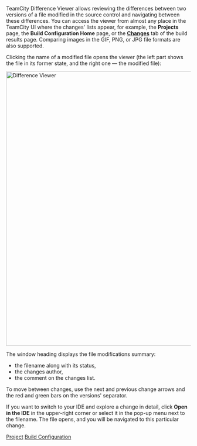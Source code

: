 [//]: # (title: Difference Viewer)
[//]: # (auxiliary-id: Difference Viewer)

TeamCity Difference Viewer allows reviewing the differences between two versions of a file modified in the source control and navigating between these differences. You can access the viewer from almost any place in the TeamCity UI where the changes' lists appear, for example, the __Projects__ page, the __Build Configuration Home__ page, or the __[Changes](build-results-page.md#Changes+Tab)__ tab of the build results page. Comparing images in the GIF, PNG, or JPG file formats are also supported.

Clicking the name of a modified file opens the viewer (the left part shows the file in its former state, and the right one — the modified file):

<img src="diff-view.png" alt="Difference Viewer" width="750"/>

The window heading displays the file modifications summary:
* the filename along with its status,
* the changes author,
* the comment on the changes list.   

To move between changes, use the next and previous change arrows and the red and green bars on the versions' separator.

If you want to switch to your IDE and explore a change in detail, click __Open in the IDE__ in the upper-right corner or select it in the pop-up menu next to the filename. The file opens, and you will be navigated to this particular change.

 <seealso>
        <category ref="concepts">
            <a href="project.md">Project</a>
            <a href="managing-builds.md">Build Configuration</a>
        </category>
</seealso>